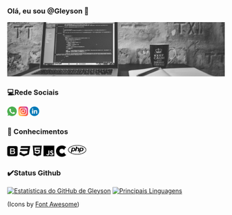 ### Olá, eu sou @Gleyson 👋

<div class="container">
<img src="Design sem nome.png">
</div>


### 💻Rede Sociais

[<img src="/icons/logo-whatsapp.svg" width="22">](https://api.whatsapp.com/send?phone=5531999233851)
[<img src="/icons/logo-instagram.svg" width="22">](https://www.instagram.com/gleyson_alves_andrade/)
[<img src="/icons/logo-linkedin.svg" width="22">](https://www.linkedin.com/in/gleyson-andrade-a71a65120/)

### 📖 Conhecimentos

[<img src="/linguage/bootstrap-brands.svg" width="24">](https://www.facebook.com/gleyson.andrade.520) 
<img src="/linguage/css3-brands.svg" width="27">
<img src="/linguage/html5-brands.svg" width="21">
<img src="/linguage/js-brands.svg" width="25">
<img src="/linguage/cuttlefish-brands.svg" width="24">
<img src="/linguage/php-brands.svg" width="42">

### :heavy_check_mark:Status Github

[![Estatísticas do GitHub de Gleyson](https://github-readme-stats.vercel.app/api?username=gleysonandrade&show_icons=true)](https://gleysonandrade.github.io/portifolio/)
[![Principais Linguagens](https://github-readme-stats.vercel.app/api/top-langs/?username=gleysonandrade&layout=compact)](https://gleysonandrade.github.io/portifolio/)


(Icons by [Font Awesome](https://fontawesome.com/license/free))
